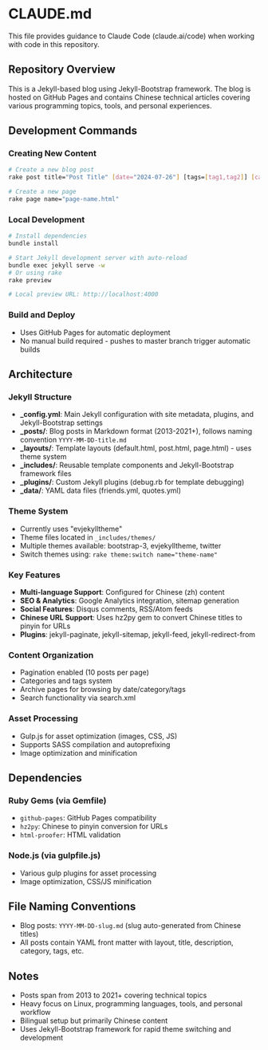 # CLAUDE.md

This file provides guidance to Claude Code (claude.ai/code) when working with code in this repository.

## Repository Overview

This is a Jekyll-based blog using Jekyll-Bootstrap framework. The blog is hosted on GitHub Pages and contains Chinese technical articles covering various programming topics, tools, and personal experiences.

## Development Commands

### Creating New Content
```bash
# Create a new blog post
rake post title="Post Title" [date="2024-07-26"] [tags=[tag1,tag2]] [category="category"]

# Create a new page
rake page name="page-name.html"
```

### Local Development
```bash
# Install dependencies
bundle install

# Start Jekyll development server with auto-reload
bundle exec jekyll serve -w
# Or using rake
rake preview

# Local preview URL: http://localhost:4000
```

### Build and Deploy
- Uses GitHub Pages for automatic deployment
- No manual build required - pushes to master branch trigger automatic builds

## Architecture

### Jekyll Structure
- **_config.yml**: Main Jekyll configuration with site metadata, plugins, and Jekyll-Bootstrap settings
- **_posts/**: Blog posts in Markdown format (2013-2021+), follows naming convention `YYYY-MM-DD-title.md`
- **_layouts/**: Template layouts (default.html, post.html, page.html) - uses theme system
- **_includes/**: Reusable template components and Jekyll-Bootstrap framework files
- **_plugins/**: Custom Jekyll plugins (debug.rb for template debugging)
- **_data/**: YAML data files (friends.yml, quotes.yml)

### Theme System
- Currently uses "evjekylltheme" 
- Theme files located in `_includes/themes/`
- Multiple themes available: bootstrap-3, evjekylltheme, twitter
- Switch themes using: `rake theme:switch name="theme-name"`

### Key Features
- **Multi-language Support**: Configured for Chinese (zh) content
- **SEO & Analytics**: Google Analytics integration, sitemap generation
- **Social Features**: Disqus comments, RSS/Atom feeds
- **Chinese URL Support**: Uses hz2py gem to convert Chinese titles to pinyin for URLs
- **Plugins**: jekyll-paginate, jekyll-sitemap, jekyll-feed, jekyll-redirect-from

### Content Organization
- Pagination enabled (10 posts per page)
- Categories and tags system
- Archive pages for browsing by date/category/tags
- Search functionality via search.xml

### Asset Processing
- Gulp.js for asset optimization (images, CSS, JS)
- Supports SASS compilation and autoprefixing
- Image optimization and minification

## Dependencies

### Ruby Gems (via Gemfile)
- `github-pages`: GitHub Pages compatibility
- `hz2py`: Chinese to pinyin conversion for URLs  
- `html-proofer`: HTML validation

### Node.js (via gulpfile.js)
- Various gulp plugins for asset processing
- Image optimization, CSS/JS minification

## File Naming Conventions
- Blog posts: `YYYY-MM-DD-slug.md` (slug auto-generated from Chinese titles)
- All posts contain YAML front matter with layout, title, description, category, tags, etc.

## Notes
- Posts span from 2013 to 2021+ covering technical topics
- Heavy focus on Linux, programming languages, tools, and personal workflow
- Bilingual setup but primarily Chinese content
- Uses Jekyll-Bootstrap framework for rapid theme switching and development